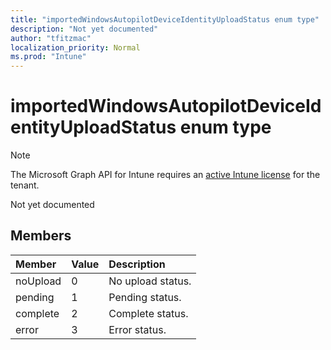```yaml
---
title: "importedWindowsAutopilotDeviceIdentityUploadStatus enum type"
description: "Not yet documented"
author: "tfitzmac"
localization_priority: Normal
ms.prod: "Intune"
---
```


# importedWindowsAutopilotDeviceIdentityUploadStatus enum type

> [!NOTE]
> The Microsoft Graph API for Intune requires an [active Intune license](https://go.microsoft.com/fwlink/?linkid=839381) for the tenant.

Not yet documented

## Members
|Member|Value|Description|
|:---|:---|:---|
|noUpload|0|No upload status.|
|pending|1|Pending status.|
|complete|2|Complete status.|
|error|3|Error status.|



